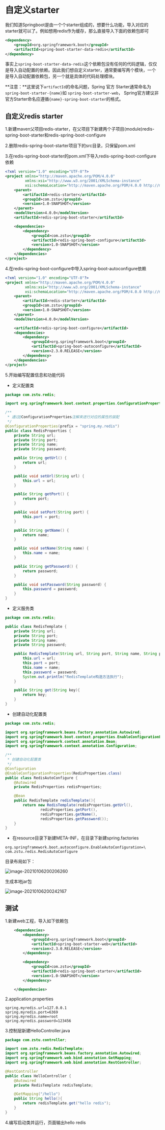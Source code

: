 # 自定义starter

我们知道Springboot是由一个个starter组成的，想要什么功能，导入对应的starter就可以了。例如想用redis作为缓存，那么直接导入下面的依赖包即可

```xml
<dependency>
    <groupId>org.springframework.boot</groupId>
    <artifactId>spring-boot-starter-data-redis</artifactId>
</dependency>
```

事实上`spring-boot-starter-data-redis`这个依赖包没有任何的代码逻辑，仅仅是导入自动配置的依赖。因此我们想自定义starter，通常要编写两个模块，一个是导入自动配置依赖包，另一个就是具体的代码处理模块。

**注意：**这里说下`artifactId`的命名问题，Spring 官方 Starter通常命名为`spring-boot-starter-{name}`如 `spring-boot-starter-web`， Spring官方建议非官方Starter命名应遵循`{name}-spring-boot-starter`的格式。

## 自定义redis starter

1.新建maven父项目redis-starter，在父项目下新建两个子项目(module)redis-spring-boot-starter和redis-spring-boot-configure

2.删除redis-spring-boot-starter项目下的src目录，只保留pom.xml

3.在redis-spring-boot-starter的pom.xml下导入redis-spring-boot-configure依赖

```xml
<?xml version="1.0" encoding="UTF-8"?>
<project xmlns="http://maven.apache.org/POM/4.0.0"
         xmlns:xsi="http://www.w3.org/2001/XMLSchema-instance"
         xsi:schemaLocation="http://maven.apache.org/POM/4.0.0 http://maven.apache.org/xsd/maven-4.0.0.xsd">
    <parent>
        <artifactId>redis-starter</artifactId>
        <groupId>com.zstu</groupId>
        <version>1.0-SNAPSHOT</version>
    </parent>
    <modelVersion>4.0.0</modelVersion>
    <artifactId>redis-spring-boot-starter</artifactId>

    <dependencies>
        <dependency>
            <groupId>com.zstu</groupId>
            <artifactId>redis-spring-boot-configure</artifactId>
            <version>1.0-SNAPSHOT</version>
        </dependency>
    </dependencies>
</project>
```

4.在redis-spring-boot-configure中导入spring-boot-autoconfigure依赖

```xml
<?xml version="1.0" encoding="UTF-8"?>
<project xmlns="http://maven.apache.org/POM/4.0.0"
         xmlns:xsi="http://www.w3.org/2001/XMLSchema-instance"
         xsi:schemaLocation="http://maven.apache.org/POM/4.0.0 http://maven.apache.org/xsd/maven-4.0.0.xsd">
    <parent>
        <artifactId>redis-starter</artifactId>
        <groupId>com.zstu</groupId>
        <version>1.0-SNAPSHOT</version>
    </parent>
    <modelVersion>4.0.0</modelVersion>

    <artifactId>redis-spring-boot-configure</artifactId>
    <dependencies>
        <dependency>
            <groupId>org.springframework.boot</groupId>
            <artifactId>spring-boot-autoconfigure</artifactId>
            <version>2.3.0.RELEASE</version>
        </dependency>
    </dependencies>
</project>
```

5.开始编写配置信息和功能代码

* 定义配置类

```java
package com.zstu.redis;

import org.springframework.boot.context.properties.ConfigurationProperties;

/**
 * 通过@ConfigurationProperties注解来进行对应的属性的装配
 */
@ConfigurationProperties(prefix = "spring.my.redis")
public class RedisProperties {
    private String url;
    private String port;
    private String name;
    private String password;

    public String getUrl() {
        return url;
    }

    public void setUrl(String url) {
        this.url = url;
    }

    public String getPort() {
        return port;
    }

    public void setPort(String port) {
        this.port = port;
    }

    public String getName() {
        return name;
    }

    public void setName(String name) {
        this.name = name;
    }

    public String getPassword() {
        return password;
    }

    public void setPassword(String password) {
        this.password = password;
    }
}

```

* 定义服务类

```java
package com.zstu.redis;

public class RedisTemplate {
    private String url;
    private String port;
    private String name;
    private String password;

    public RedisTemplate(String url, String port, String name, String password) {
        this.url = url;
        this.port = port;
        this.name = name;
        this.password = password;
        System.out.println("RedisTemplate构造方法执行");
    }

    public String get(String key){
        return key;
    }
}
```

* 创建自动化配置类

```java
package com.zstu.redis;

import org.springframework.beans.factory.annotation.Autowired;
import org.springframework.boot.context.properties.EnableConfigurationProperties;
import org.springframework.context.annotation.Bean;
import org.springframework.context.annotation.Configuration;

/**
 * 创建自动化配置类
 */
@Configuration
@EnableConfigurationProperties(RedisProperties.class)
public class RedisAutoConfigure {
    @Autowired
    private RedisProperties redisProperties;

    @Bean
    public RedisTemplate redisTemplate(){
        return new RedisTemplate(redisProperties.getUrl(),
                redisProperties.getPort(),
                redisProperties.getName(),
                redisProperties.getPassword());
    }
}
```

* 在resource目录下新建META-INF，在目录下新建spring.factories

```
org.springframework.boot.autoconfigure.EnableAutoConfiguration=\
com.zstu.redis.RedisAutoConfigure
```

目录布局如下：

![image-20210106200206260](https://tva1.sinaimg.cn/large/008eGmZEly1gme87s9ntoj30d40az3zj.jpg)

生成本地jar包

![image-20210106200242167](https://tva1.sinaimg.cn/large/008eGmZEly1gme88ep3v5j30a6092dg8.jpg)

## 测试

1.新建web工程，导入如下依赖包

```xml
    <dependencies>
        <dependency>
            <groupId>org.springframework.boot</groupId>
            <artifactId>spring-boot-starter-web</artifactId>
            <version>2.3.0.RELEASE</version>
        </dependency>

        <dependency>
            <groupId>com.zstu</groupId>
            <artifactId>redis-spring-boot-starter</artifactId>
            <version>1.0-SNAPSHOT</version>
        </dependency>

    </dependencies>
```

2.application.properties

```
spring.myredis.url=127.0.0.1
spring.myredis.port=6369
spring.myredis.name=root
spring.myredis.password=123456
```

3.控制层新建HelloController.java

```java
package com.zstu.controller;

import com.zstu.redis.RedisTemplate;
import org.springframework.beans.factory.annotation.Autowired;
import org.springframework.web.bind.annotation.GetMapping;
import org.springframework.web.bind.annotation.RestController;

@RestController
public class HelloController {
    @Autowired
    private RedisTemplate redisTemplate;

    @GetMapping("/hello")
    public String hello(){
        return redisTemplate.get("hello redis");
    }
}
```

4.编写启动类并运行，页面输出hello redis